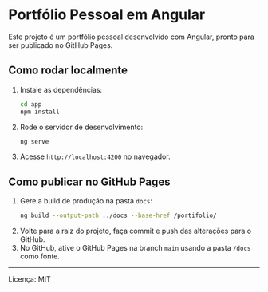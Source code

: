 # Portfólio Pessoal em Angular

Este projeto é um portfólio pessoal desenvolvido com Angular, pronto para ser publicado no GitHub Pages.

## Como rodar localmente

1. Instale as dependências:
   ```bash
   cd app
   npm install
   ```
2. Rode o servidor de desenvolvimento:
   ```bash
   ng serve
   ```
3. Acesse `http://localhost:4200` no navegador.

## Como publicar no GitHub Pages

1. Gere a build de produção na pasta `docs`:
   ```bash
   ng build --output-path ../docs --base-href /portifolio/
   ```
2. Volte para a raiz do projeto, faça commit e push das alterações para o GitHub.
3. No GitHub, ative o GitHub Pages na branch `main` usando a pasta `/docs` como fonte.

---

Licença: MIT
